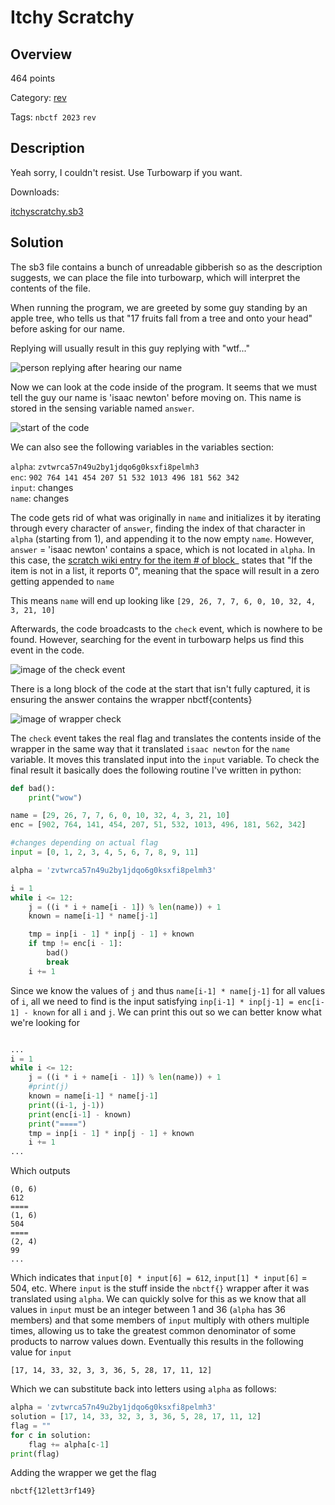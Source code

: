 
# Itchy Scratchy #

## Overview ##

464 points

Category: [rev](../)

Tags: `nbctf 2023` `rev`

## Description ##

Yeah sorry, I couldn't resist. Use Turbowarp if you want.

Downloads:

[itchyscratchy.sb3](https://nbctf.com/uploads?key=87e7c94d576e790e9073e720d1ad7af2680a4c2446f9c9866ad1052640281b39%2Fitchyscratchy.sb3)

## Solution ##

The sb3 file contains a bunch of unreadable gibberish so as the description suggests, we can place the file into turbowarp, which will
interpret the contents of the file.

When running the program, we are greeted by some guy standing by an apple tree, who tells us that "17 fruits fall from a tree and onto your
head" before asking for our name.

Replying will usually result in this guy replying with "wtf..."

![person replying after hearing our name](./images/wtf.png)

Now we can look at the code inside of the program. It seems that we must tell the guy our name is 'isaac newton' before moving on. This name is stored
in the sensing variable named `answer`.

![start of the code](./images/start.png)

We can also see the following variables in the variables section:

`alpha`: `zvtwrca57n49u2by1jdqo6g0ksxfi8pelmh3` <br>
`enc`: `902 764 141 454 207 51 532 1013 496 181 562 342` <br>
`input`: changes <br>
`name`: changes <br>


The code gets rid of what was originally in `name` and initializes it by iterating through every character of `answer`, finding the index of that
character in `alpha` (starting from 1), and appending it to the now empty `name`. However, `answer` = 'isaac newton' contains a space, which is not located in
`alpha`. In this case, the [scratch wiki entry for the item # of block](https://en.scratch-wiki.info/wiki/Item_Number_of_()_in_()_(block))_ states that 
"If the item is not in a list, it reports 0", meaning that the space will result in a zero getting appended to `name`

This means `name` will end up looking like `[29, 26, 7, 7, 6, 0, 10, 32, 4, 3, 21, 10]`

Afterwards, the code broadcasts to the `check` event, which is nowhere to be found. However, searching for the event in turbowarp helps us find this 
event in the code.

![image of the check event](./images/check.png)

There is a long block of the code at the start that isn't fully captured, it is ensuring the answer contains the wrapper nbctf{contents}

![image of wrapper check](./images/long.png)

The `check` event takes the real flag and translates the contents inside of the wrapper in the same way that it translated `isaac newton` for the
`name` variable. It moves this translated input into the `input` variable. To check the final result it basically does the following routine 
I've written in python:

```python
def bad():
    print("wow")

name = [29, 26, 7, 7, 6, 0, 10, 32, 4, 3, 21, 10]
enc = [902, 764, 141, 454, 207, 51, 532, 1013, 496, 181, 562, 342]

#changes depending on actual flag
input = [0, 1, 2, 3, 4, 5, 6, 7, 8, 9, 11] 

alpha = 'zvtwrca57n49u2by1jdqo6g0ksxfi8pelmh3'

i = 1
while i <= 12:
    j = ((i * i + name[i - 1]) % len(name)) + 1
    known = name[i-1] * name[j-1]

    tmp = inp[i - 1] * inp[j - 1] + known
    if tmp != enc[i - 1]:
        bad()
        break
    i += 1

```

Since we know the values of `j` and thus `name[i-1] * name[j-1]` for all values of `i`, all we need to find is the input satisfying
`inp[i-1] * inp[j-1] = enc[i-1] - known` for all `i` and `j`. We can print this out so we can better know what we're looking for

```python

...
i = 1
while i <= 12:
    j = ((i * i + name[i - 1]) % len(name)) + 1
    #print(j)
    known = name[i-1] * name[j-1]
    print((i-1, j-1))
    print(enc[i-1] - known)
    print("====")
    tmp = inp[i - 1] * inp[j - 1] + known
    i += 1
...

```

Which outputs 

```
(0, 6)
612
====
(1, 6)
504
====
(2, 4)
99
...
```

Which indicates that `input[0] * input[6] = 612`, `input[1] * input[6]` = 504, etc. Where `input` is the stuff inside the `nbctf{}`
wrapper after it was translated using `alpha`. We can quickly solve for this as we know that all values in `input` must be an integer between
1 and 36 (`alpha` has 36 members) and that some members of `input` multiply with others multiple times, allowing us to take the greatest common
denominator of some products to narrow values down. Eventually this results in the following value for `input`

`[17, 14, 33, 32, 3, 3, 36, 5, 28, 17, 11, 12]`

Which we can substitute back into letters using `alpha` as follows:

```python
alpha = 'zvtwrca57n49u2by1jdqo6g0ksxfi8pelmh3'
solution = [17, 14, 33, 32, 3, 3, 36, 5, 28, 17, 11, 12]
flag = ""
for c in solution:
    flag += alpha[c-1]
print(flag)
```

Adding the wrapper we get the flag

`nbctf{12lett3rf149}`


